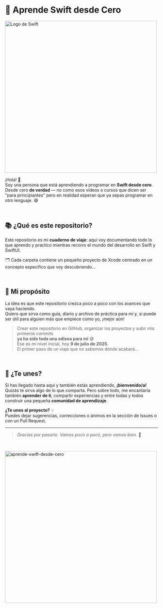 # 🚀 Aprende Swift desde Cero

<img src="https://swift.org/assets/images/swift.svg" alt="Logo de Swift" width="500"/>

¡Hola! 👋  
Soy una persona que está aprendiendo a programar en **Swift desde cero**.  
Desde cero **de verdad** — no como esos vídeos o cursos que dicen ser "para principiantes" pero en realidad esperan que ya sepas programar en otro lenguaje. 😅

&nbsp;  

## 📚 ¿Qué es este repositorio?

Este repositorio es mi **cuaderno de viaje**: aquí voy documentando todo lo que aprendo y practico mientras recorro el mundo del desarrollo en Swift y SwiftUI.

🗂️ Cada carpeta contiene un pequeño proyecto de Xcode centrado en un concepto específico que voy descubriendo...

&nbsp;  

## 🌱 Mi propósito

La idea es que este repositorio crezca poco a poco con los avances que vaya haciendo.  
Quiero que sirva como guía, diario y archivo de práctica para mí y, si puede ser útil para alguien más que empiece como yo, ¡mejor aún!

> Crear este repositorio en GitHub, organizar los proyectos y subir mis primeros commits  
> **ya ha sido toda una odisea para mí** 😅  
> Ese es mi nivel inicial, hoy **9 de julio de 2025**.  
> El primer paso de un viaje que no sabemos dónde acabará...

&nbsp;  

## 🤝 ¿Te unes?

Si has llegado hasta aquí y también estás aprendiendo, **¡bienvenido/a!**  
Quizás te sirva algo de lo que comparta. Pero sobre todo, me encantaría también **aprender de ti**, compartir experiencias y entre todas y todos construir una pequeña **comunidad de aprendizaje**.

**¿Te unes al proyecto?** 💡  
Puedes dejar sugerencias, correcciones o ánimos en la sección de Issues o con un Pull Request.

---

> _Gracias por pasarte. Vamos poco a poco, pero vamos bien._ 💪

&nbsp; 


<img src="https://sora.chatgpt.com/g/gen_01jzq4rpejeefvkd79n3c7pqd7" alt="aprende-swift-desde-cero" width="500"/>
